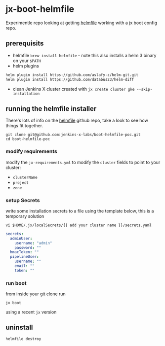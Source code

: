 # jx-boot-helmfile

Experimentle repo looking at getting [helmfile](https://github.com/roboll/helmfile) working with a jx boot config repo.

## prerequisits

- helmfile `brew install helmfile` - note this also installs a helm 3 binary on your `$PATH`
- helm plugins
```bash
helm plugin install https://github.com/aslafy-z/helm-git.git
helm plugin install https://github.com/databus23/helm-diff
```
- clean Jenkins X cluster created with `jx create cluster gke --skip-installation`

## running the helmfile installer

There's lots of info on the [helmfile](https://github.com/roboll/helmfile) github repo, take a look to see how things fit together.

```
git clone git@github.com:jenkins-x-labs/boot-helmfile-poc.git
cd boot-helmfile-poc
```    

### modify requirements

modify the `jx-requirements.yml` to modify the `cluster` fields to point to your cluster: 

* `clusterName`
* `project`
* `zone`

### setup Secrets


write some installation secrets to a file using the template below, this is a temporary solution

```
vi $HOME/.jx/localSecrets/{{ add your cluster name }}/secrets.yaml
```

```yaml
secrets:     
  adminUser:
    username: "admin"
    password: "" 
  hmacToken: "" 
  pipelineUser:
    username: ""  
    email: "" 
    token: "" 
```


### run boot

from inside your git clone run

``` 
jx boot
``` 

using a recent `jx`  version 

## uninstall

```
helmfile destroy
```


